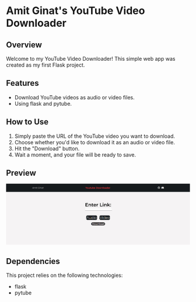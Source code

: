 # Amit Ginat's YouTube Video Downloader

## Overview
Welcome to my YouTube Video Downloader! This simple web app was created as my first Flask project.

## Features
- Download YouTube videos as audio or video files.
- Using flask and pytube.

## How to Use
1. Simply paste the URL of the YouTube video you want to download.
2. Choose whether you'd like to download it as an audio or video file.
3. Hit the "Download" button.
4. Wait a moment, and your file will be ready to save.

## Preview
![img.png](preview/img.png)


## Dependencies
This project relies on the following technologies:
- flask
- pytube
